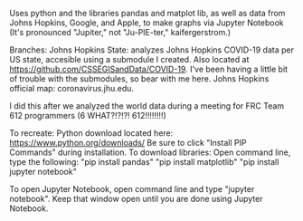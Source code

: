 Uses python and the libraries pandas and matplot lib, as well as data from Johns Hopkins, Google, and Apple, to make graphs via Jupyter Notebook
(It's pronounced "Jupiter," not "Ju-PIE-ter," kaifergerstrom.)

Branches:
Johns Hopkins State: analyzes Johns Hopkins COVID-19 data per US state, accesible using a submodule I created. Also located at https://github.com/CSSEGISandData/COVID-19. I've been having a little bit of trouble with the submodules, so bear with me here.
Johns Hopkins official map: coronavirus.jhu.edu.

I did this after we analyzed the world data during a meeting for FRC Team 612 programmers (6 WHAT?!?!?! 612!!!!!!!!)

To recreate:
Python download located here: https://www.python.org/downloads/ Be sure to click "Install PIP Commands" during installation.
To download libraries:
  Open command line, type the following:
    "pip install pandas"
    "pip install matplotlib"
    "pip install jupyter notebook"
    
To open Jupyter Notebook, open command line and type "jupyter notebook". Keep that window open until you are done using Jupyter Notebook.
